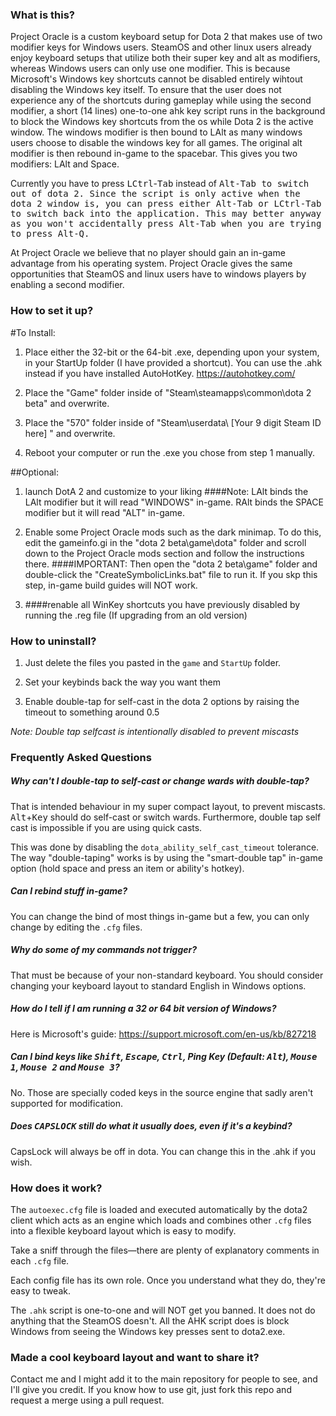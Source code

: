### What is this?

Project Oracle is a custom keyboard setup for Dota 2 that makes use of two modifier keys for Windows users. SteamOS and other linux users already enjoy keyboard setups that utilize both their super key and alt as modifiers, whereas Windows users can only use one modifier. This is because Microsoft's Windows key shortcuts cannot be disabled entirely wihtout disabling the Windows key itself. To ensure that the user does not experience any of the shortcuts during gameplay while using the second modifier, a short (14 lines) one-to-one ahk key script runs in the background to block the Windows key shortcuts from the os while Dota 2 is the active window. The windows modifier is then bound to LAlt as many windows users choose to disable the windows key for all games. The original alt modifier is then rebound in-game to the spacebar. This gives you two modifiers: LAlt and Space.

Currently you have to press <kbd>LCtrl</kbd>-<kbd>Tab</kbd> instead of <kbd>Alt<kbd>-<kbd>Tab<kbd> to switch out of dota 2. Since the script is only active when the dota 2 window is, you can press either <kbd>Alt<kbd>-<kbd>Tab<kbd> or <kbd>LCtrl<kbd>-<kbd>Tab<kbd> to switch back into the application. This may better anyway as you won't accidentally press <kbd>Alt<kbd>-<kbd>Tab<kbd> when you are trying to press <kbd>Alt<kbd>-<kbd>Q<kbd>.

At Project Oracle we believe that no player should gain an in-game advantage from his operating system. Project Oracle gives the same opportunities that SteamOS and linux users have to windows players by enabling a second modifier.

### How to set it up?
#To Install:

1. Place either the 32-bit or the 64-bit .exe, depending upon your system, in your StartUp folder (I have provided a shortcut).
   You can use the .ahk instead if you have installed AutoHotKey. https://autohotkey.com/

2. Place the "Game" folder inside of "Steam\steamapps\common\dota 2 beta" and overwrite.

4. Place the "570" folder inside of "Steam\userdata\ [Your 9 digit Steam ID here] " and overwrite.

5. Reboot your computer or run the .exe you chose from step 1 manually.

##Optional:

1. launch DotA 2 and customize to your liking
####Note: LAlt binds the LAlt modifier but it will read "WINDOWS" in-game. RAlt binds the SPACE modifier but it will read "ALT" in-game.

2. Enable some Project Oracle mods such as the dark minimap. To do this, edit the gameinfo.gi in the "dota 2 beta\game\dota" folder and scroll down to the Project Oracle mods section and follow the instructions there. 
####IMPORTANT: Then open the "dota 2 beta\game" folder and double-click the "CreateSymbolicLinks.bat" file to run it. If you skp this step, in-game build guides will NOT work.

3. ####renable all WinKey shortcuts you have previously disabled by running the .reg file (If upgrading from an old version)


### How to uninstall?

1. Just delete the files you pasted in the `game` and `StartUp` folder.

2. Set your keybinds back the way you want them

3. Enable double-tap for self-cast in the dota 2 options by raising the timeout to something around 0.5

*Note: Double tap selfcast is intentionally disabled to prevent miscasts*


### Frequently Asked Questions

##### Why can't I double-tap to self-cast or change wards with double-tap?

That is intended behaviour in my super compact layout, to prevent miscasts. <kbd>Alt</kbd>+<kbd>Key</kbd> should do self-cast or switch wards. Furthermore, double tap self cast is impossible if you are using quick casts.

This was done by disabling the `dota_ability_self_cast_timeout` tolerance. The way "double-taping" works is by using the "smart-double tap" in-game option (hold space and press an item or ability's hotkey).

##### Can I rebind stuff in-game?

You can change the bind of most things in-game but a few, you can only change by editing the `.cfg` files.

##### Why do some of my commands not trigger?

That must be because of your non-standard keyboard. You should consider changing your keyboard layout to standard English in Windows options.

##### How do I tell if I am running a 32 or 64 bit version of Windows?

Here is Microsoft's guide: https://support.microsoft.com/en-us/kb/827218

##### Can I bind keys like <kbd>Shift</kbd>, <kbd>Escape</kbd>, <kbd>Ctrl</kbd>, Ping Key (Default: <kbd>Alt</kbd>), <kbd>Mouse 1</kbd>, <kbd>Mouse 2</kbd> and <kbd>Mouse 3</kbd>?

No. Those are specially coded keys in the source engine that sadly aren't supported for modification.


##### Does <kbd>CAPSLOCK</kbd> still do what it usually does, even if it's a keybind?

CapsLock will always be off in dota. You can change this in the .ahk if you wish.

### How does it work?

The `autoexec.cfg` file is loaded and executed automatically by the dota2 client which acts as an engine which loads and combines other `.cfg` files into a flexible keyboard layout which is easy to modify.

Take a sniff through the files—there are plenty of explanatory comments in each `.cfg` file.

Each config file has its own role. Once you understand what they do, they're easy to tweak.

The `.ahk` script is one-to-one and will NOT get you banned. It does not do anything that the SteamOS doesn't. All the AHK script does is block Windows from seeing the Windows key presses sent to dota2.exe.


### Made a cool keyboard layout and want to share it?

Contact me and I might add it to the main repository for people to see, and I'll give you credit.
If you know how to use git, just fork this repo and request a merge using a pull request.
